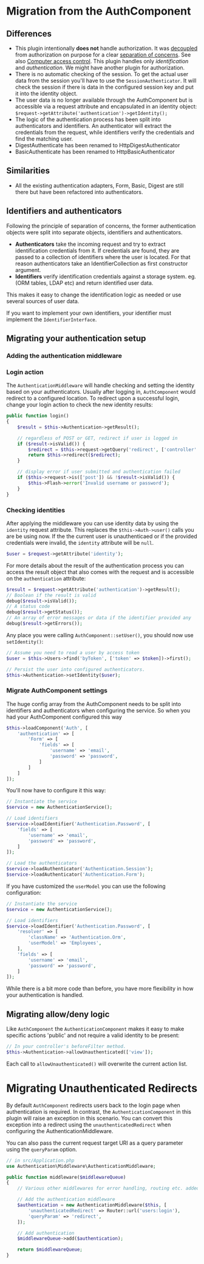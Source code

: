 # Migration from the AuthComponent

## Differences

* This plugin intentionally **does not** handle authorization. It was [decoupled](https://en.wikipedia.org/wiki/Coupling_(computer_programming)) from authorization on purpose for a clear [separation of concerns](https://en.wikipedia.org/wiki/Separation_of_concerns). See also [Computer access control](https://en.wikipedia.org/wiki/Computer_access_control). This plugin handles only  *identification* and *authentication*. We might have another plugin for authorization. 
* There is no automatic checking of the session. To get the actual user data from the session you'll have to use the `SessionAuthenticator`. It will check the session if there is data in the configured session key and put it into the identity object.
* The user data is no longer available through the AuthComponent but is accessible via a request attribute and encapsulated in an identity object: `$request->getAttribute('authentication')->getIdentity();`
* The logic of the authentication process has been split into authenticators and identifiers. An authenticator will extract the credentials from the request, while identifiers verify the credentials and find the matching user.
* DigestAuthenticate has been renamed to HttpDigestAuthenticator
* BasicAuthenticate has been renamed to HttpBasicAuthenticator

## Similarities

* All the existing authentication adapters, Form, Basic, Digest are still there but have been refactored into authenticators.

## Identifiers and authenticators

Following the principle of separation of concerns, the former authentication objects were split into separate objects, identifiers and authenticators.

* **Authenticators** take the incoming request and try to extract identification credentials from it. If credentials are found, they are passed to a collection of identifiers where the user is located. For that reason authenticators take an IdentifierCollection as first constructor argument.
* **Identifiers** verify identification credentials against a storage system. eg. (ORM tables, LDAP etc) and return identified user data.

This makes it easy to change the identification logic as needed or use several sources of user data.

If you want to implement your own identifiers, your identifier must implement the `IdentifierInterface`.

## Migrating your authentication setup

### Adding the authentication middleware

### Login action

The `AuthenticationMiddleware` will handle checking and setting the identity based on your authenticators. Usually after logging in, `AuthComponent` would redirect to a configured location. To redirect upon a successful login, change your login action to check the new identity results:

```php
public function login()
{
    $result = $this->Authentication->getResult();

    // regardless of POST or GET, redirect if user is logged in
    if ($result->isValid()) {
        $redirect = $this->request->getQuery('redirect', ['controller' => 'Pages', 'action' => 'display', 'home']);
        return $this->redirect($redirect);
    }

    // display error if user submitted and authentication failed
    if ($this->request->is(['post']) && !$result->isValid()) {
        $this->Flash->error('Invalid username or password');
    }
}
```

### Checking identities

After applying the middleware you can use identity data by using the `identity` request attribute. This replaces the `$this->Auth->user()` calls you are be using now. If the the current user is unauthenticaed or if the provided credentials were invalid, the `identity` attribute will be `null`.

```php
$user = $request->getAttribute('identity');
```

For more details about the result of the authentication process you can access the result object that also comes with the request and is accessible on the `authentication` attribute:

```php
$result = $request->getAttribute('authentication')->getResult();
// Boolean if the result is valid
debug($result->isValid());
// A status code
debug($result->getStatus());
// An array of error messages or data if the identifier provided any
debug($result->getErrors());
```

Any place you were calling `AuthComponent::setUser()`, you should now use
`setIdentity()`:

```php
// Assume you need to read a user by access token
$user = $this->Users->find('byToken', ['token' => $token])->first();

// Persist the user into configured authenticators.
$this->Authentication->setIdentity($user);
```

### Migrate AuthComponent settings

The huge config array from the AuthComponent needs to be split into identifiers and authenticators when configuring the service. So when you had your AuthComponent configured this way

```php
$this->loadComponent('Auth', [
    'authentication' => [
        'Form' => [
            'fields' => [
                'username' => 'email',
                'password' => 'password',
            ]
        ]
    ]
]);
```

You'll now have to configure it this way:

```php
// Instantiate the service
$service = new AuthenticationService();

// Load identifiers
$service->loadIdentifier('Authentication.Password', [
    'fields' => [
        'username' => 'email',
        'password' => 'password',
    ]
]);

// Load the authenticators
$service->loadAuthenticator('Authentication.Session');
$service->loadAuthenticator('Authentication.Form');
```

If you have customized the `userModel` you can use the following configuration:

```php
// Instantiate the service
$service = new AuthenticationService();

// Load identifiers
$service->loadIdentifier('Authentication.Password', [
    'resolver' => [
        'className' => 'Authentication.Orm',
        'userModel' => 'Employees',
    ],
    'fields' => [
        'username' => 'email',
        'password' => 'password',
    ]
]);
```

While there is a bit more code than before, you have more flexibility in how
your authentication is handled.

## Migrating allow/deny logic

Like `AuthComponent` the `AuthenticationComponent` makes it easy to make
specific actions 'public' and not require a valid identity to be present:


```php
// In your controller's beforeFilter method.
$this->Authentication->allowUnauthenticated(['view']);
```

Each call to `allowUnauthenticated()` will overwrite the current action list.

# Migrating Unauthenticated Redirects

By default `AuthComponent` redirects users back to the login page when
authentication is required. In contrast, the `AuthenticationComponent` in this 
plugin will raise an exception in this scenario. You can convert this exception
into a redirect using the `unauthenticatedRedirect` when configuring the
AuthenticationMiddleware.

You can also pass the current request target URI as a query parameter using
the `queryParam` option.

```php
// in src/Application.php
use Authentication\Middleware\AuthenticationMiddleware;

public function middleware($middlewareQueue)
{
    // Various other middlewares for error handling, routing etc. added here.

    // Add the authentication middleware
    $authentication = new AuthenticationMiddleware($this, [
        'unauthenticatedRedirect' => Router::url('users:login'),
        'queryParam' => 'redirect',
    ]);

    // Add authentication
    $middlewareQueue->add($authentication);

    return $middlewareQueue;
}
```
